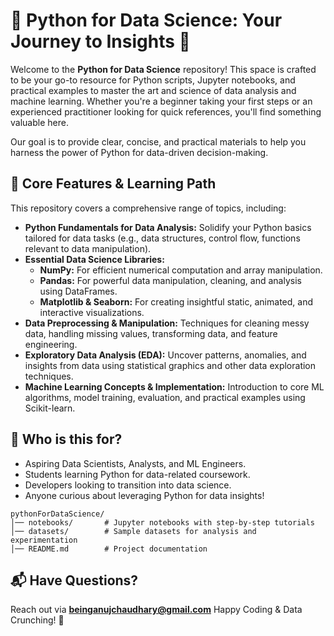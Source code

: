 # 🐍 Python for Data Science: Your Journey to Insights 🚀

Welcome to the **Python for Data Science** repository! This space is crafted to be your go-to resource for Python scripts, Jupyter notebooks, and practical examples to master the art and science of data analysis and machine learning. Whether you're a beginner taking your first steps or an experienced practitioner looking for quick references, you'll find something valuable here.

Our goal is to provide clear, concise, and practical materials to help you harness the power of Python for data-driven decision-making.

## 📌 Core Features & Learning Path

This repository covers a comprehensive range of topics, including:

* **Python Fundamentals for Data Analysis:** Solidify your Python basics tailored for data tasks (e.g., data structures, control flow, functions relevant to data manipulation).
* **Essential Data Science Libraries:**
    * **NumPy:** For efficient numerical computation and array manipulation.
    * **Pandas:** For powerful data manipulation, cleaning, and analysis using DataFrames.
    * **Matplotlib & Seaborn:** For creating insightful static, animated, and interactive visualizations.
* **Data Preprocessing & Manipulation:** Techniques for cleaning messy data, handling missing values, transforming data, and feature engineering.
* **Exploratory Data Analysis (EDA):** Uncover patterns, anomalies, and insights from data using statistical graphics and other data exploration techniques.
* **Machine Learning Concepts & Implementation:** Introduction to core ML algorithms, model training, evaluation, and practical examples using Scikit-learn.

## 🎯 Who is this for?

* Aspiring Data Scientists, Analysts, and ML Engineers.
* Students learning Python for data-related coursework.
* Developers looking to transition into data science.
* Anyone curious about leveraging Python for data insights!

```
pythonForDataScience/
│── notebooks/       # Jupyter notebooks with step-by-step tutorials
│── datasets/        # Sample datasets for analysis and experimentation
│── README.md        # Project documentation
```


<!-- ## 🔧 Getting Started: Installation

Follow these steps to get your environment set up:

1.  **Clone the Repository:**
    ```bash
    git clone [https://www.google.com/search?q=https://github.com/beingAnujChaudhary/pythonForDataScience.git](https://www.google.com/search?q=https://github.com/beingAnujChaudhary/pythonForDataScience.git)
    cd pythonForDataScience
    ```

2.  **(Recommended) Create a Virtual Environment:**
    It's good practice to use a virtual environment to manage project dependencies.
    ```bash
    python -m venv venv
    # On Windows
    # venv\Scripts\activate
    # On macOS/Linux
    # source venv/bin/activate
    ```

3.  **Install Dependencies:**
    The `requirements.txt` file lists all the necessary Python packages.
    ```bash
    pip install -r requirements.txt
    ```

## 📝 How to Use This Repository

1.  **Explore the `notebooks/` Directory:** This is where you'll find Jupyter notebooks covering tutorials, examples, and step-by-step guides.
2.  **Utilize `scripts/`:** Contains standalone Python scripts for various data science tasks or utility functions.
3.  **Practice with `datasets/`:** Sample datasets are provided here for you to use with the notebooks and scripts.

To run the Jupyter notebooks:
```bash
jupyter notebook -->


## 📬 Have Questions?
Reach out via **beinganujchaudhary@gmail.com** Happy Coding & Data Crunching! 🎉
```

